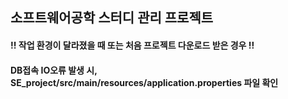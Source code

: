 ## 소프트웨어공학 스터디 관리 프로젝트

#### !! 작업 환경이 달라졌을 때 또는 처음 프로젝트 다운로드 받은 경우 !!
#### DB접속 IO오류 발생 시, SE_project/src/main/resources/application.properties 파일 확인
